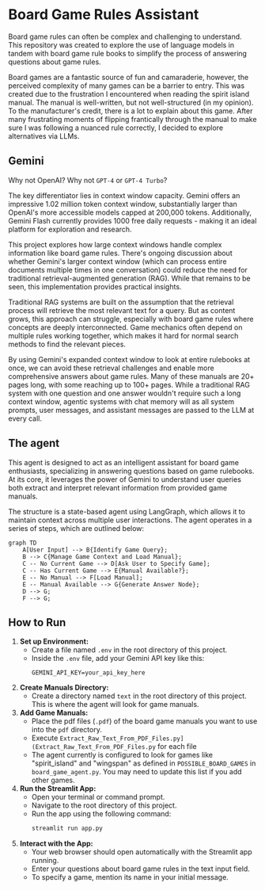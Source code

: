 # Board Game Rules Assistant
Board game rules can often be complex and challenging to understand. 
This repository was created to explore the use of language models in tandem with board game rule books to 
simplify the process of answering questions about game rules.

Board games are a fantastic source of fun and camaraderie, however, the perceived complexity of many games can be
a barrier to entry. This was created due to the frustration I encountered when reading the spirit island manual. The
manual is well-written, but not well-structured (in my opinion).  To the manufacturer's credit, there is a lot to 
explain about this game.  After many frustrating moments of flipping frantically through the manual to make sure I was
 following a nuanced rule correctly, I decided to explore alternatives via LLMs.

## Gemini

Why not OpenAI? Why not `GPT-4` or `GPT-4 Turbo`?

The key differentiator lies in context window capacity. Gemini offers an impressive 1.02 million token context window,
substantially larger than OpenAI's more accessible models capped at 200,000 tokens. Additionally, Gemini Flash currently
provides 1000 free daily requests - making it an ideal platform for exploration and research.

This project explores how large context windows handle complex information like board game rules. There's ongoing
discussion about whether Gemini's larger context window (which can process entire documents multiple times in one
conversation) could reduce the need for traditional retrieval-augmented generation (RAG). While that remains to be seen,
this implementation provides practical insights.

Traditional RAG systems are built on the assumption that the retrieval process will retrieve the most relevant text for a query.
But as content grows, this approach can struggle, especially with board game rules where concepts are deeply interconnected. 
Game mechanics often depend on multiple rules working together, which makes it hard for normal search methods to find 
the relevant pieces.

By using Gemini's expanded context window to look at entire rulebooks at once, we can avoid these retrieval challenges
and enable more comprehensive answers about game rules.  Many of these manuals are 20+ pages long, with some reaching
up to 100+ pages.  While a traditional RAG system with one question and one answer wouldn't require such a long
context window, agentic systems with chat memory will as all system prompts, user messages, and assistant messages
are passed to the LLM at every call.

## The agent
This agent is designed to act as an intelligent assistant for board game enthusiasts, 
specializing in answering questions based on game rulebooks. At its core, it leverages the power of Gemini to understand 
user queries both extract and interpret relevant information from provided game manuals. 

The structure is a state-based agent using LangGraph, which allows it to maintain context across multiple user interactions.
The agent operates in a series of steps, which are outlined below:

```mermaid
graph TD
    A[User Input] --> B{Identify Game Query};
    B --> C{Manage Game Context and Load Manual};
    C -- No Current Game --> D[Ask User to Specify Game];
    C -- Has Current Game --> E{Manual Available?};
    E -- No Manual --> F[Load Manual];
    E -- Manual Available --> G{Generate Answer Node};
    D --> G;
    F --> G;

```
## How to Run
1.  **Set up Environment:**
    *   Create a file named `.env` in the root directory of this project.
    *   Inside the `.env` file, add your Gemini API key like this:
        ```
        GEMINI_API_KEY=your_api_key_here
        ```
2.  **Create Manuals Directory:**
    *   Create a directory named `text` in the root directory of this project. This is where the agent will look for game manuals.
3.  **Add Game Manuals:**
    *   Place the pdf files (`.pdf`) of the board game manuals you want to use into the `pdf` directory.
    *   Execute `Extract_Raw_Text_From_PDF_Files.py](Extract_Raw_Text_From_PDF_Files.py` for each file
    *   The agent currently is configured to look for games like "spirit_island" and "wingspan" as defined in `POSSIBLE_BOARD_GAMES` in `board_game_agent.py`. You may need to update this list if you add other games.
4.  **Run the Streamlit App:**
    *   Open your terminal or command prompt.
    *   Navigate to the root directory of this project.
    *   Run the app using the following command:
        ```bash
        streamlit run app.py
        ```
5.  **Interact with the App:**
    *   Your web browser should open automatically with the Streamlit app running.
    *   Enter your questions about board game rules in the text input field.
    *   To specify a game, mention its name in your initial message.